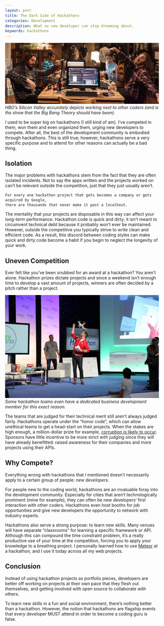 ```yaml
---
layout: post
title: The Dark Side of Hackathons
categories: Development
description: What no new developer can stop dreaming about.
keywords: hackathons
---
```


![](/images/posts/development/tdsoh_1.png)
*HBO’s Silicon Valley accurately depicts working next to other coders (and is the show that the Big Bang Theory should have been).*


I used to be super big on hackathons (I still kind of am). I’ve competed in them, won them and even organized them, urging new developers to compete. After all, the best of the development community is embodied through hackathons. This is still true; however, hackathons serve a very specific purpose and to attend for other reasons can actually be a bad thing.

## Isolation

The major problems with hackathons stem from the fact that they are often isolated incidents. Not to say the apps written and the projects worked on can’t be relevant outside the competition, just that they just usually aren’t.

    For every one hackathon project that gets becomes a company or gets acquired by Google,
    there are thousands that never make it past a localhost.

The mentality that your projects are disposable in this way can affect your long-term performance. Hackathon code is quick and dirty; it isn’t meant to circumvent technical debt because it probably won’t ever be maintained. However, outside the competitive you typically strive to write clean and efficient code. As a result, this discord between coding styles can make quick and dirty code become a habit if you begin to neglect the longevity of your work.

## Uneven Competition

Ever felt like you’ve been snubbed for an award at a hackathon? You aren’t alone. Hackathon prizes dictate projects and since a weekend isn’t enough time to develop a vast amount of projects, winners are often decided by a pitch rather than a project.

![](/images/posts/development/tdsoh_2.png)
*Some hackathon teams even have a dedicated business development member for this exact reason.*

The teams that are judged for their technical merit still aren’t always judged fairly. Hackathons operate under the “honor code”, which can allow unethical teams to get a head-start on their projects. When the stakes are high enough, a million-dollar prize for example, [corruption is likely to occur](https://medium.com/@aliciatweet/the-dirty-secret-behind-the-salesforce-1m-hackathon-b839268fb82d#.rus0rxm9n). Sponsors have little incentive to be more strict with judging since they will have already benefitted: raised awareness for their companies and more projects using their APIs.

## Why Compete?

Everything wrong with hackathons that I mentioned doesn’t necessarily apply to a certain group of people: *new developers*.

For people new to the coding world, hackathons are an invaluable foray into the development community. Especially for cities that aren’t technologically prominent (mine for example), they can often be new developers’ first interaction with other coders. Hackathons even host booths for job opportunities and give new developers the opportunity to network with industry experts.

Hackathons also serve a strong purpose: to learn new skills. Many venues will have separate “classrooms” for learning a specific framework or API. Although this can compound the time constraint problem, it’s a really productive use of your time at the competition, forcing you to apply your knowledge to a breathing project. I personally learned how to use [Meteor](https://www.meteor.com/) at a hackathon, and I use it today across all my web projects.

## Conclusion

Instead of using hackathon projects as portfolio pieces, developers are better off working on projects at their own pace that they flesh out themselves, and getting involved with open source to collaborate with others.

To learn new skills in a fun and social environment, there’s nothing better than a hackathon. However, the notion that hackathons are flagship events that every developer MUST attend in order to become a coding guru is false.